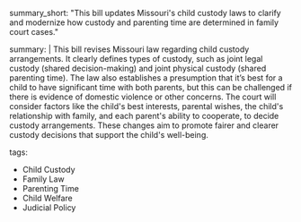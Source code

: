 summary_short: "This bill updates Missouri's child custody laws to clarify and modernize how custody and parenting time are determined in family court cases."

summary: |
  This bill revises Missouri law regarding child custody arrangements. It clearly defines types of custody, such as joint legal custody (shared decision-making) and joint physical custody (shared parenting time). The law also establishes a presumption that it’s best for a child to have significant time with both parents, but this can be challenged if there is evidence of domestic violence or other concerns. The court will consider factors like the child's best interests, parental wishes, the child's relationship with family, and each parent's ability to cooperate, to decide custody arrangements. These changes aim to promote fairer and clearer custody decisions that support the child's well-being.

tags:
  - Child Custody
  - Family Law
  - Parenting Time
  - Child Welfare
  - Judicial Policy
